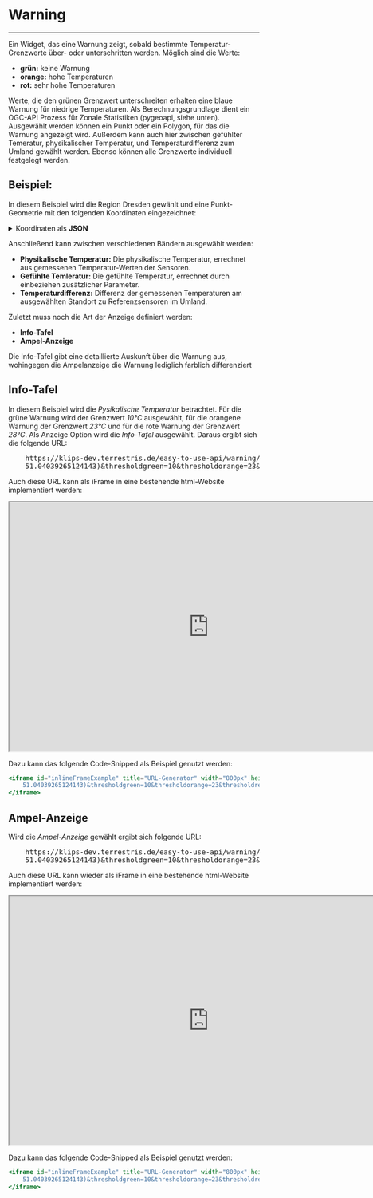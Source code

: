 # Warning
***

Ein Widget, das eine Warnung zeigt, sobald bestimmte Temperatur-Grenzwerte über- oder unterschritten werden. Möglich sind die Werte:

* **grün:** keine Warnung
* **orange:** hohe Temperaturen
* **rot:** sehr hohe Temperaturen

Werte, die den grünen Grenzwert unterschreiten erhalten eine blaue Warnung für niedrige Temperaturen. Als Berechnungsgrundlage dient ein OGC-API Prozess für Zonale Statistiken (pygeoapi, siehe unten). Ausgewählt werden können ein Punkt oder ein Polygon, für das die Warnung angezeigt wird. Außerdem kann auch hier zwischen gefühlter Temeratur, physikalischer Temperatur, und Temperaturdifferenz zum Umland gewählt werden. Ebenso können alle Grenzwerte individuell festgelegt werden.

## Beispiel:

In diesem Beispiel wird die Region Dresden gewählt und eine Punkt-Geometrie mit den folgenden Koordinaten eingezeichnet:

<details>
<summary>Koordinaten als <b>JSON</b></summary>
<div>
  <pre>
  {
  JSON.stringify(
    {
    "type":"Point",
    "coordinates":[
    13.731467023031588,
    51.04039265124143
    ]
    }, null, '  ')
  }
  </pre>
</div>
</details>

Anschließend kann zwischen verschiedenen Bändern ausgewählt werden:

* **Physikalische Temperatur:** Die physikalische Temperatur, errechnet aus gemessenen Temperatur-Werten der Sensoren.
* **Gefühlte Temleratur:** Die gefühlte Temperatur, errechnet durch einbeziehen zusätzlicher Parameter.
* **Temperaturdifferenz:** Differenz der gemessenen Temperaturen am ausgewählten Standort zu Referenzsensoren im Umland.

Zuletzt muss noch die Art der Anzeige definiert werden:

* **Info-Tafel**
* **Ampel-Anzeige**

Die Info-Tafel gibt eine detaillierte Auskunft über die Warnung aus, wohingegen die Ampelanzeige die Warnung lediglich farblich differenziert

## Info-Tafel

In diesem Beispiel wird die *Pysikalische Temperatur* betrachtet.
Für die grüne Warnung wird der Grenzwert *10°C* ausgewählt, für die orangene Warnung der Grenzwert *23°C* und für die rote Warnung der Grenzwert *28°C*. Als Anzeige Option wird die *Info-Tafel* ausgewählt. Daraus ergibt sich die folgende URL:

<pre>
    <a>https://klips-dev.terrestris.de/easy-to-use-api/warning/?region=dresden&geom=POINT(13.731467023031588 
    51.04039265124143)&thresholdgreen=10&thresholdorange=23&thresholdred=28&band=physical&format=info-board</a>
</pre>

Auch diese URL kann als iFrame in eine bestehende html-Website implementiert werden:

<iframe id="inlineFrameExample" title="URL-Generator" width="800px" height="500px" src='https://klips-dev.terrestris.de/easy-to-use-api/warning/?region=dresden&geom=POINT(13.731467023031588 
    51.04039265124143)&thresholdgreen=10&thresholdorange=23&thresholdred=28&band=physical&format=info-board'>
</iframe>

Dazu kann das folgende Code-Snipped als Beispiel genutzt werden:

```jsx
<iframe id="inlineFrameExample" title="URL-Generator" width="800px" height="500px" src='https://klips-dev.terrestris.de/easy-to-use-api/warning/?region=dresden&geom=POINT(13.731467023031588 
    51.04039265124143)&thresholdgreen=10&thresholdorange=23&thresholdred=28&band=physical&format=info-board'>
</iframe>
```

## Ampel-Anzeige

Wird die *Ampel-Anzeige* gewählt ergibt sich folgende URL:

<pre>
    <a>https://klips-dev.terrestris.de/easy-to-use-api/warning/?region=dresden&geom=POINT(13.731467023031588 
    51.04039265124143)&thresholdgreen=10&thresholdorange=23&thresholdred=28&band=physical&format=traffic-light</a>
</pre>

Auch diese URL kann wieder als iFrame in eine bestehende html-Website implementiert werden:

<iframe id="inlineFrameExample" title="URL-Generator" width="800px" height="500px" src='https://klips-dev.terrestris.de/easy-to-use-api/warning/?region=dresden&geom=POINT(13.731467023031588 
    51.04039265124143)&thresholdgreen=10&thresholdorange=23&thresholdred=28&band=physical&format=traffic-light'>
</iframe>

Dazu kann das folgende Code-Snipped als Beispiel genutzt werden:

```jsx
<iframe id="inlineFrameExample" title="URL-Generator" width="800px" height="500px" src='https://klips-dev.terrestris.de/easy-to-use-api/warning/?region=dresden&geom=POINT(13.731467023031588 
    51.04039265124143)&thresholdgreen=10&thresholdorange=23&thresholdred=28&band=physical&format=traffic-light'>
</iframe>
```